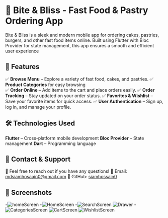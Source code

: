 # 🍔 Bite & Bliss - Fast Food & Pastry Ordering App

Bite & Bliss is a sleek and modern mobile app for ordering cakes, pastries, burgers, and other fast food items online. Built using Flutter with Bloc Provider for state management, this app ensures a smooth and efficient user experience

## 🚀 Features
✅ **Browse Menu** – Explore a variety of fast food, cakes, and pastries.
✅ **Product Categories** for easy browsing  
✅ **Order Online** – Add items to the cart and place orders easily.
✅ **Order Tracking** – Stay updated on your order status.
✅ **Favorites & Wishlist** – Save your favorite items for quick access.
✅ **User Authentication** – Sign up, log in, and manage your profile.

## 🛠️ Technologies Used
**Flutter** – Cross-platform mobile development
**Bloc Provider** – State management
**Dart** – Programming language
## 📩 Contact & Support
**💬** Feel free to reach out if you have any questions!
**📧** Email: mdsiamhosaain0@gmail.com
**🔗** GitHub: [siamhossain0](https://github.com/siamhossain0)
## 📸 Screenshots
-![homeScreen](https://github.com/siamhossain0/Bite-Bliss/blob/main/homeScreen.png?raw=true)
-![HomeScreen](https://github.com/siamhossain0/Bite-Bliss/blob/main/homescreen1.png?raw=true)
-![SearchScreen](https://github.com/siamhossain0/Bite-Bliss/blob/main/search.png?raw=true)
![Drawer](https://github.com/siamhossain0/Bite-Bliss/blob/main/drawer.png?raw=true)
-![CategoriesScreen](https://github.com/siamhossain0/Bite-Bliss/blob/main/categories.png?raw=true)
![CartScreen](https://github.com/user-attachments/assets/e9eeade4-40a4-43b8-8ac6-d53f75988a15)
![WishlistScreen](https://github.com/siamhossain0/Bite-Bliss/blob/main/wishlist.png?raw=true)

